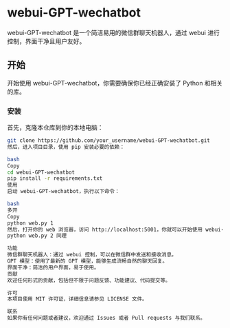 # webui-GPT-wechatbot

webui-GPT-wechatbot 是一个简洁易用的微信群聊天机器人，通过 webui 进行控制，界面干净且用户友好。

## 开始

开始使用 webui-GPT-wechatbot，你需要确保你已经正确安装了 Python 和相关的库。

### 安装

首先，克隆本仓库到你的本地电脑：

```bash
git clone https://github.com/your_username/webui-GPT-wechatbot.git
然后，进入项目目录，使用 pip 安装必要的依赖：

bash
Copy
cd webui-GPT-wechatbot
pip install -r requirements.txt
使用
启动 webui-GPT-wechatbot，执行以下命令：

bash
多开
Copy
python web.py 1
然后，打开你的 web 浏览器，访问 http://localhost:5001，你就可以开始使用 webui-GPT-wechatbot 了。
python web.py 2 同理

功能
微信群聊天机器人：通过 webui 控制，可以在微信群中发送和接收消息。
GPT 模型：使用了最新的 GPT 模型，能够生成流畅自然的聊天回复。
界面干净：简洁的用户界面，易于使用。
贡献
欢迎任何形式的贡献，包括但不限于问题反馈、功能建议、代码提交等。

许可
本项目使用 MIT 许可证，详细信息请参见 LICENSE 文件。

联系
如果你有任何问题或者建议，欢迎通过 Issues 或者 Pull requests 与我们联系。
